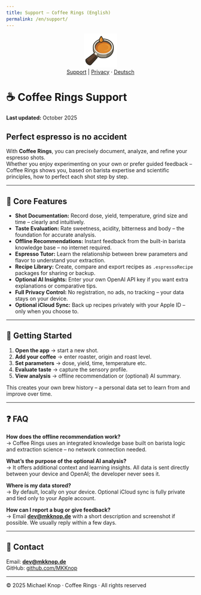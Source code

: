 ```yaml
---
title: Support – Coffee Rings (English)
permalink: /en/support/
---
```


<p align="center">
  <img src="/assets/coffeerings.png" alt="Coffee Rings" width="90"><br>
  <a href="/en/support/">Support</a> | <a href="/en/privacy/">Privacy</a> ·
  <a href="/de/support/">Deutsch</a>
</p>

# ☕ Coffee Rings Support
**Last updated:** October 2025  

## Perfect espresso is no accident

With **Coffee Rings**, you can precisely document, analyze, and refine your espresso shots.  
Whether you enjoy experimenting on your own or prefer guided feedback – Coffee Rings shows you, based on barista expertise and scientific principles, how to perfect each shot step by step.

---

## 🚀 Core Features
- **Shot Documentation:** Record dose, yield, temperature, grind size and time – clearly and intuitively.  
- **Taste Evaluation:** Rate sweetness, acidity, bitterness and body – the foundation for accurate analysis.  
- **Offline Recommendations:** Instant feedback from the built-in barista knowledge base – no internet required.  
- **Espresso Tutor:** Learn the relationship between brew parameters and flavor to understand your extraction.  
- **Recipe Library:** Create, compare and export recipes as `.espressoRecipe` packages for sharing or backup.  
- **Optional AI Insights:** Enter your own OpenAI API key if you want extra explanations or comparative tips.  
- **Full Privacy Control:** No registration, no ads, no tracking – your data stays on your device.  
- **Optional iCloud Sync:** Back up recipes privately with your Apple ID – only when you choose to.  

---

## 📘 Getting Started
1. **Open the app** → start a new shot.  
2. **Add your coffee** → enter roaster, origin and roast level.  
3. **Set parameters** → dose, yield, time, temperature etc.  
4. **Evaluate taste** → capture the sensory profile.  
5. **View analysis** → offline recommendation or (optional) AI summary.  

This creates your own brew history – a personal data set to learn from and improve over time.

---

## ❓ FAQ

**How does the offline recommendation work?**  
→ Coffee Rings uses an integrated knowledge base built on barista logic and extraction science – no network connection needed.

**What’s the purpose of the optional AI analysis?**  
→ It offers additional context and learning insights. All data is sent directly between your device and OpenAI; the developer never sees it.

**Where is my data stored?**  
→ By default, locally on your device. Optional iCloud sync is fully private and tied only to your Apple account.

**How can I report a bug or give feedback?**  
→ Email **dev@mkknop.de** with a short description and screenshot if possible. We usually reply within a few days.

---

## 📩 Contact
Email: **dev@mkknop.de**  
GitHub: [github.com/MKKnop](https://github.com/MKKnop)

---

© 2025 Michael Knop · Coffee Rings · All rights reserved
